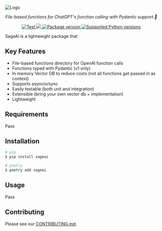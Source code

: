 ![Logo](https://github.com/0xnenlabs/SageAI/assets/45445790/c9c7547c-c8c2-4b4b-8f1e-0f4e9a647709)

<p align="center">
    <em>File-based functions for ChatGPT's function calling with Pydantic support 🚀</em>
</p>

<p align="center">
<a href="https://github.com/yezz123/ormdantic/actions/workflows/ci.yml" target="_blank">
    <img src="https://github.com/yezz123/ormdantic/actions/workflows/ci.yml/badge.svg" alt="Test">
</a>
<a href="https://codecov.io/gh/yezz123/ormdantic">
    <img src="https://codecov.io/gh/yezz123/ormdantic/branch/main/graph/badge.svg"/>
</a>
<a href="https://pypi.org/project/sageai" target="_blank">
    <img src="https://img.shields.io/pypi/v/sageai?color=%2334D058&label=pypi%20package" alt="Package version">
</a>
<a href="https://pypi.org/project/sageai" target="_blank">
    <img src="https://img.shields.io/pypi/pyversions/sageai.svg?color=%2334D058" alt="Supported Python versions">
</a>
</p>

SageAI is a lightweight package that

## Key Features

- File-based functions directory for OpenAI function calls
- Functions typed with Pydantic (v1 only)
- In memory Vector DB to reduce costs (not all functions get passed in as context)
- Supports asyncio/sync
- Easily testable (both unit and integration)
- Extensible (bring your own vector db + implementation)
- Lightweight

## Requirements

Pass

## Installation

```bash
# pip
$ pip install sageai

# poetry
$ poetry add sageai
```

## Usage

Pass

## Contributing

Please see our [CONTRIBUTING.md](/CONTRIBUTING.md).
